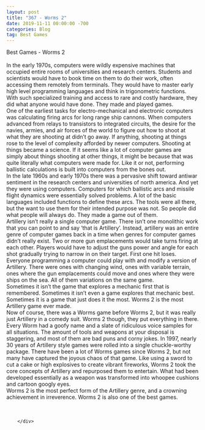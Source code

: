 ```yaml
---
layout: post
title: "367 - Worms 2"
date: 2019-11-11 00:00:00 -700
categories: Blog
tag: Best Games
---
```


<div class="blog-content">
				<div class="paragraph"><span><span>Best Games - Worms 2</span></span><br><span></span><br><span><span>In the early 1970s, computers were wildly expensive machines that occupied entire rooms of universities and research centers. Students and scientists would have to book time on them to do their work, often accessing them remotely from terminals. They would have to master early high level programming languages and think in trigonometric functions. With such specialized training and access to rare and costly hardware, they did what anyone would have done. They made and played games.</span></span><br><span></span><span><span>One of the earliest tasks for electro-mechanical and electronic computers was calculating firing arcs for long range ship cannons. When computers advanced from relays to transistors to integrated circuits, the desire for the navies, armies, and air forces of the world to figure out how to shoot at what they are shooting at didn&rsquo;t go away. If anything, shooting at things rose to the level of complexity afforded by newer computers. Shooting at things became a science. If it seems like a lot of computer games are simply about things shooting at other things, it might be because that was quite literally what computers were made for. Like it or not, performing ballistic calculations is built into computers from the bones out.</span></span><br><span></span><span><span>In the late 1960s and early 1970s there was a pervasive shift toward antiwar sentiment in the research centers and universities of north america. And yet they were using computers. Computers for which ballistic arcs and missile flight dynamics were essentially solved problems. A lot of the basic languages included functions to define these arcs. The tools were all there, but the want to use them for their intended purpose was not. So people did what people will always do. They made a game out of them.</span></span><br><span></span><span><span>Artillery isn&rsquo;t really a single computer game. There isn&rsquo;t one monolithic work that you can point to and say &lsquo;that is Artillery&rsquo;. Instead, artillery was an entire genre of computer games back in a time when genres for computer games didn&rsquo;t really exist. Two or more gun emplacements would take turns firing at each other. Players would have to adjust the guns power and angle for each shot gradually trying to narrow in on their target. First one hit loses. Everyone programming a computer could play with and modify a version of Artillery. There were ones with changing wind, ones with variable terrain, ones where the gun emplacements could move and ones where they were ships on the sea. All of them variations on the same game.</span></span><br><span></span><span><span>Sometimes it isn&rsquo;t the game that explores a mechanic first that is remembered. Sometimes it isn&rsquo;t even a game explores that mechanic best. Sometimes it is a game that just does it the most. Worms 2 is the most Artillery game ever made.</span></span><br><span></span><span><span>Now of course, there was a Worms game before Worms 2, but it was really just Artillery in a comedy suit. Worms 2 though, they put everything in there. Every Worm had a goofy name and a slate of ridiculous voice samples for all situations. The amount of tools and weapons at your disposal is staggering, and most of them are bad puns and corny jokes. In 1997, nearly 30 years of Artillery style games were rolled into a single chuckle-worthy package. There have been a lot of Worms games since Worms 2, but not many have captured the joyous chaos of that game. Like using a sword to cut a cake or high explosives to create vibrant fireworks, Worms 2 took the core concepts of Artillery and repurposed them to entertain. What had been developed essentially as a weapon was transformed into whoopee cushions and cartoon googly eyes.</span></span><br><span></span><span><span>Worms 2 is the most perfect form of the Artillery genre, and a crowning achievement in irreverence. Worms 2 is also one of the best games.</span></span><br><span></span><br>&#8203;</div>

		</div>
        
